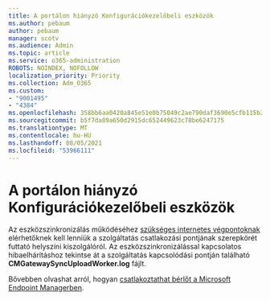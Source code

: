 ```yaml
---
title: A portálon hiányzó Konfigurációkezelőbeli eszközök
ms.author: pebaum
author: pebaum
manager: scotv
ms.audience: Admin
ms.topic: article
ms.service: o365-administration
ROBOTS: NOINDEX, NOFOLLOW
localization_priority: Priority
ms.collection: Adm_O365
ms.custom:
- "9001495"
- "4384"
ms.openlocfilehash: 358bb6aa0420a845e51e0b75049c2ae790daf3690e5cfb115b234d82a29e93a7
ms.sourcegitcommit: b5f7da89a650d2915dc652449623c78be6247175
ms.translationtype: MT
ms.contentlocale: hu-HU
ms.lasthandoff: 08/05/2021
ms.locfileid: "53966111"
---
```

# <a name="configuration-manager-devices-missing-in-the-portal"></a>A portálon hiányzó Konfigurációkezelőbeli eszközök

Az eszközszinkronizálás működéséhez [szükséges internetes végpontoknak](https://docs.microsoft.com/configmgr/tenant-attach/device-sync-actions#internet-endpoints) elérhetőknek kell lenniük a szolgáltatás csatlakozási pontjának szerepkörét futtató helyszíni kiszolgálóról. Az eszközszinkronizálással kapcsolatos hibaelhárításhoz tekintse át a szolgáltatás kapcsolódási pontján található **CMGatewaySyncUploadWorker.log** fájlt.

Bővebben olvashat arról, hogyan [csatlakoztathat bérlőt a Microsoft Endpoint Managerben](https://docs.microsoft.com/configmgr/tenant-attach/).
